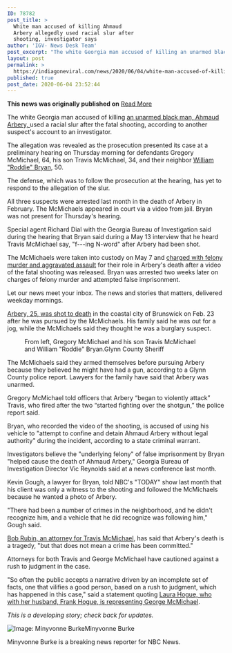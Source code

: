 ```yaml
---
ID: 78782
post_title: >
  White man accused of killing Ahmaud
  Arbery allegedly used racial slur after
  shooting, investigator says
author: 'IGV- News Desk Team'
post_excerpt: "The white Georgia man accused of killing an unarmed black man, Ahmaud Arbery, used a racial slur after the fatal shooting, according to another suspect's account to an investigator.The allegation was revealed as the prosecution presented its case at a preliminary hearing on Thursday morning for defendants Gregory McMichael, 64, his son Travis McMichael, 34,&hellip;"
layout: post
permalink: >
  https://indiagoneviral.com/news/2020/06/04/white-man-accused-of-killing-ahmaud-arbery-allegedly-used-racial-slur-after-shooting-investigator-says/78782/india-gone-viral/
published: true
post_date: 2020-06-04 23:52:44
---
```

<b>This news was originally published on</b> <a href="https://www.nbcnews.com/news/us-news/white-man-accused-killing-ahmaud-arbery-allegedly-used-racial-slur-n1224696" class="button purchase" rel="nofollow noopener noreferrer" target="_blank">Read More</a> <br/><div><p>The white Georgia man accused of killing <a href="https://www.nbcnews.com/news/nbcblk/video-appears-show-georgia-man-shot-while-jogging-lawyers-call-n1201301" target="_blank" rel="noopener noreferrer">an unarmed black man, Ahmaud Arbery, </a>used a racial slur after the fatal shooting, according to another suspect's account to an investigator.</p><p>The allegation was revealed as the prosecution presented its case at a preliminary hearing on Thursday morning for defendants Gregory McMichael, 64, his son Travis McMichael, 34, and their neighbor <a href="https://www.nbcnews.com/news/us-news/man-who-recorded-ahmaud-arbery-s-shooting-death-video-arrested-n1212496" target="_blank" rel="noopener noreferrer">William "Roddie" Bryan</a>, 50.</p><p>The defense, which was to follow the prosecution at the hearing, has yet to respond to the allegation of the slur.</p><p>All three suspects were arrested last month in the death of Arbery in February. The McMichaels appeared in court via a video from jail. Bryan was not present for Thursday's hearing.</p><p>Special agent Richard Dial with the Georgia Bureau of Investigation said during the hearing that Bryan said during a May 13 interview that he heard Travis McMichael say, "f---ing N-word" after Arbery had been shot.</p><p>The McMichaels were taken into custody on May 7 and <a href="https://www.nbcnews.com/news/us-news/father-son-arrested-charged-murder-death-ahmaud-arbery-n1202501" target="_blank" rel="noopener noreferrer">charged with felony murder and aggravated assault</a> for their role in Arbery's death after a video of the fatal shooting was released. Bryan was arrested two weeks later on charges of felony murder and attempted false imprisonment.</p><div id="emailSignup"><p>Let our news meet your inbox. The news and stories that matters, delivered weekday mornings.</p></div><p><a href="https://www.nbcnews.com/news/us-news/ahmaud-arbery-shooting-timeline-case-n1204306" target="_blank" rel="noopener noreferrer">Arbery, 25, was shot to death</a> in the coastal city of Brunswick on Feb. 23 after he was pursued by the McMichaels. His family said he was out for a jog, while the McMichaels said they thought he was a burglary suspect.</p><figure><figcaption><span>From left, Gregory McMichael and his son Travis McMichael and William "Roddie" Bryan.</span><span>Glynn County Sheriff</span></figcaption></figure><p>The McMichaels said they armed themselves before pursuing Arbery because they believed he might have had a gun, according to a Glynn County police report. Lawyers for the family have said that Arbery was unarmed.</p><p>Gregory McMichael told officers that Arbery “began to violently attack” Travis, who fired after the two “started fighting over the shotgun,” the police report said.</p><p>Bryan, who recorded the video of the shooting, is accused of using his vehicle to "attempt to confine and detain Ahmaud Arbery without legal authority" during the incident, according to a state criminal warrant.</p><p>Investigators believe the "underlying felony" of false imprisonment by Bryan "helped cause the death of Ahmaud Arbery," Georgia Bureau of Investigation Director Vic Reynolds said at a news conference last month.</p><p>Kevin Gough, a lawyer for Bryan, told NBC's "TODAY" show last month that his client was only a witness to the shooting and followed the McMichaels because he wanted a photo of Arbery.</p><p>"There had been a number of crimes in the neighborhood, and he didn't recognize him, and a vehicle that he did recognize was following him," Gough said.</p><p><a href="https://www.youtube.com/watch?v=wTYXauFgmrA" target="_blank" rel="noopener noreferrer">Bob Rubin, an attorney for Travis McMichael</a>, has said that Arbery's death is a tragedy, "but that does not mean a crime has been committed."</p><p>Attorneys for both Travis and George McMichael have cautioned against a rush to judgment in the case.</p><p>"So often the public accepts a narrative driven by an incomplete set of facts, one that vilifies a good person, based on a rush to judgment, which has happened in this case," said a statement quoting <a href="https://www.nbclosangeles.com/news/national-international/men-accused-in-coastal-georgia-shooting-hire-attorneys/2362785/" target="_blank" rel="noopener noreferrer">Laura Hogue, who with her husband, Frank Hogue, is representing George McMichael</a>.</p><p><em>This is a developing story; check back for updates.</em></p></div><div><div><p><span data-test="article-byline__headshot"><picture class=""><img alt="Image: Minyvonne Burke" src="https://media3.s-nbcnews.com/j/newscms/2019_29/2934406/190618-minyvlnne-burke-byline1167_83b4ffb135c2f0e85eb9dc35586b4d43.focal-100x100.jpg"></img></picture></span><span>Minyvonne Burke</span><span data-test="article-byline__social"><a href="mailto:Minyvonne.Burke@nbcuni.com" rel="noopener noreferrer" target="_blank"><span></span></a></span></p><p>Minyvonne Burke is a breaking news reporter for NBC News.</p></div></div>